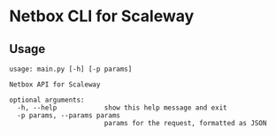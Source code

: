 # Netbox CLI for Scaleway

## Usage

```
usage: main.py [-h] [-p params]

Netbox API for Scaleway

optional arguments:
  -h, --help            show this help message and exit
  -p params, --params params
                        params for the request, formatted as JSON
```
